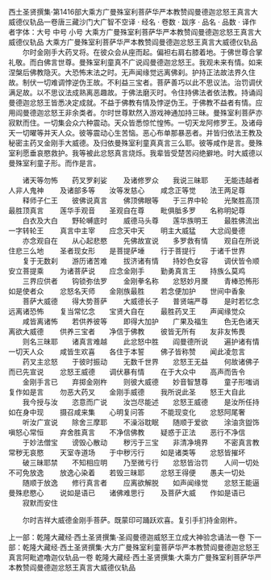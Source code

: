 西土圣贤撰集·第1416部大乘方广曼殊室利菩萨华严本教赞阎曼德迦忿怒王真言大威德仪轨品一卷唐三藏沙门大广智不空译
· 经名 · 卷数 · 跋序
· 品名 · 品数 · 译作者字体：大号 中号 小号
大乘方广曼殊室利菩萨华严本教赞阎曼德迦忿怒王真言大威德仪轨品
大乘方广曼殊室利菩萨华严本教赞阎曼德迦忿怒王真言大威德仪轨品
　　尔时金刚手大药叉将。在彼众会从座而起。偏袒右肩右膝着地。于佛世尊合掌礼敬。而白佛言世尊。曼殊室利童真不广说阎曼德迦忿怒王。我观未来有情。如来涅槃后佛教隐灭。大恐怖末法之时。无声闻缘觉远离佛刹。护持正法故法界久住故。制伏一切难调悖逆伪王故。不利益三宝者。菩萨善巧以此不思议法。治罚调伏满足故。以不思议法成熟离恶趣故。于佛法磨灭时。令住持佛法者依法教。持诵阎曼德迦忿怒王皆悉决定成就。不益于佛教有情及悖逆伪王。于佛教不益者有情。应用阎曼德迦忿怒王非余类者。尔时世尊默然入游戏神通加持三昧。曼殊室利菩萨亦寂默而住。一切集会众六种震动。天众皆悉惊忙惶怖。一切天龙阿修罗王。及诸母天一切曜等并天人众。彼等震动心生苦恼。恶心布单那暴恶者。并皆归依法王教及秘密主药叉金刚手大威德。及归依曼殊室利童真真言三么耶。彼等咸作是言。曼殊室利愿垂哀愍救护。我等被此忿怒真言烧烁。我辈皆受楚苦闷绝擗地。时大威德以曼殊室利童子形。而作是言。

　　诸天等勿怖　　药叉罗刹娑
　　及诸修罗众　　我说三昧耶
　　无能违越者　　人非人鬼神
　　及诸部多等　　汝等发慈心
　　咸念正等觉　　法王两足尊
　　释师子仁王　　彼佛说真言
　　佛顶佛眼等　　于三界中轮
　　光聚胜高顶　　最胜顶真言
　　莲华手观音　　圣观自在尊
　　毗俱胝多罗　　名称明妃尊
　　白衣及大白　　野轮嚩底时
　　威德马头尊　　莲华族明王
　　最胜佛流出　　一字转轮王
　　真言中主宰　　应念天中天
　　明主大威猛　　大忿阎曼德
　　亦念观自在　　从心起悲愍
　　先佛故宣说　　多罗救有情
　　观自在所说　　住悲三么地
　　圣者现女形　　是菩提萨埵
　　行于菩提行　　于诸千世界
　　复于无数刹　　游历诸苦难
　　拔济诸有情　　持妙色女容
　　调伏皆令顺　　安立菩提乘
　　为诸菩萨说　　应念金刚手
　　勤勇真言王　　持族么莫鸡
　　三界应供者　　钩锁弥佉罗
　　金刚拳名称　　忿怒妙月黡
　　青棒恐怖形　　如是使者众
　　忿怒名天师　　金刚族最胜
　　若念便加护　　世间中香象
　　菩萨大威德　　得大势菩萨
　　大威德长子　　普贤端严尊
　　是时若忆念　　远离诸恐怖
　　复当常忆念　　宝贤大自在
　　最胜药叉王　　声闻缘觉众
　　咸皆离诸怖　　若供养彼等
　　即得大加护　　广果及福生
　　色无色诸天　　离欲大威德
　　供养三宝者　　净信于佛教
　　彼皆无所有　　友非友怖畏
　　则名三昧耶　　诸真言难越
　　此忿怒中胜　　阎曼德所说
　　遍护诸有情　　一切天人众
　　咸皆生欢喜　　各住于本誓
　　佛子皆称赞　　闻此凌忽言
　　药叉主忿怒　　于彼时振动
　　无数千世界　　忿怒王无益
　　何故诸佛子　　而已先宣说
　　忿怒王威德　　调伏暴有情
　　在于大众中　　高声而告令
　　金刚手言已　　弃掷金刚杵
　　则彼大威德　　妙音智慧尊
　　童子形嗤诮　　复作如是言
　　勿恶大药叉　　金刚手威德
　　我所说此圣　　怒王大自此
　　我今授与汝　　恣意而广说
　　汝岂尽能述　　忿怒王威德
　　是汝所任持　　如在身中现
　　摄召咸来集　　心明复问答
　　不能现变化　　忿怒阿尾奢
　　听汝广宣说　　除舍三摩耶
　　不澡浴耽眠　　随顺于爱欲
　　涂油贪盥饰　　嗔怒心常恒
　　弃舍胜真言　　不净信佛教
　　疑惑于正法　　恶行不净信
　　于妙法僧宝　　谤毁心散动
　　秽污于三宝　　非清净境界
　　不密真言教　　常秽无哀愍
　　天室寺道场　　于中秽污行
　　如是诸类等　　忿怒皆摧坏
　　破三昧耶禁　　不知相应明
　　乃至微亏行　　忿怒皆治罚
　　人间一切处　　不可免放逸
　　放逸心染着　　若毁三昧耶
　　忿怒王得便　　愚夫一切处
　　随顺于放逸　　修行真言者
　　应离欲解脱　　如声闻缘觉
　　忿怒王能逼　　曼殊悲愍心
　　说如是语已　　诸佛难思行
　　及菩萨大威　　作如是语已
　　寂默而安住

　　尔时吉祥大威德金刚手菩萨。既蒙印可踊跃欢喜。复引手扪持金刚杵。

上一部：乾隆大藏经·西土圣贤撰集·圣阎曼德迦威怒王立成大神验念诵法一卷
下一部：乾隆大藏经·西土圣贤撰集·大方广曼殊室利童菩萨华严本教赞阎曼德迦忿怒王真言阿毗遮噜迦仪轨品一卷
乾隆大藏经·西土圣贤撰集·大乘方广曼殊室利菩萨华严本教赞阎曼德迦忿怒王真言大威德仪轨品
